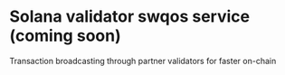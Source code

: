 # Solana validator swqos service  (coming soon)

Transaction broadcasting through partner validators for faster on-chain
